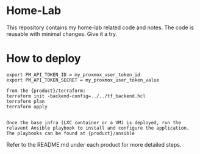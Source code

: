 # Home-Lab
This repository contains my home-lab related code and notes.
The code is reusable with minimal changes. Give it a try.

# How to deploy
```
export PM_API_TOKEN_ID = my_proxmox_user_token_id
export PM_API_TOKEN_SECRET = my_proxmox_user_token_value

from the {product}/terraform:
terraform init -backend-config=../../tf_backend.hcl
terraform plan
terraform apply


Once the base infra (LXC container or a VM) is deployed, run the relavent Ansible playbook to install and configure the application.
The playbooks can be found at {product}/ansible

```
Refer to the README.md under each product for more detailed steps.